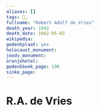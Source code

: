 ```yaml
---
aliases: []
tags: 👤, 
fullname: "Robert Adolf de Vries"
death_year: 1942
death_date: 1942-05-03
wikipedia:
gedenkplaat: yes
holocaust_monument:
joods_monument:
oranjehotel:
gedenkboek_page: 196
sinke_page:
---
```


# R.A. de Vries